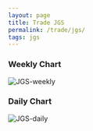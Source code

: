 ```yaml
---
layout: page
title: Trade JGS
permalink: /trade/jgs/
tags: jgs
---
```


### Weekly Chart
![JGS-weekly](http://www.marketwatch.com/kaavio.Webhost/charts/big.chart?nosettings=1&symb=JGS&uf=0&type=4&size=3&sid=10332436&style=1013&freq=2&time=12&ma=5&maval=50,200&lf=4&lf2=0&lf3=0&height=510&width=720&mocktick=1)

### Daily Chart
![JGS-daily](http://www.marketwatch.com/kaavio.Webhost/charts/big.chart?nosettings=1&symb=JGS&uf=7168&type=4&size=3&sid=10332436&style=1013&freq=1&time=8&ma=6&maval=20,50,200&lf=4&lf2=0&lf3=0&height=510&width=720&mocktick=1)
